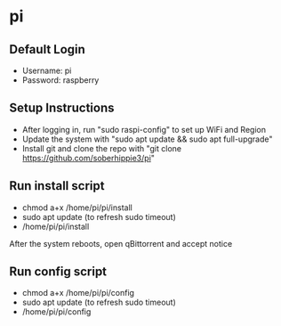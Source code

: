 # pi

## Default Login
- Username: pi
- Password: raspberry

## Setup Instructions
- After logging in, run "sudo raspi-config" to set up WiFi and Region
- Update the system with "sudo apt update && sudo apt full-upgrade"
- Install git and clone the repo with "git clone https://github.com/soberhippie3/pi"

## Run install script  
- chmod a+x /home/pi/pi/install
- sudo apt update (to refresh sudo timeout)
- /home/pi/pi/install

After the system reboots, open qBittorrent and accept notice

## Run config script
- chmod a+x /home/pi/pi/config
- sudo apt update (to refresh sudo timeout)
- /home/pi/pi/config
